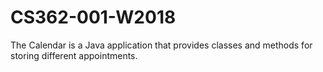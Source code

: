 # CS362-001-W2018
The Calendar is a Java application that provides classes and methods for storing different appointments.


